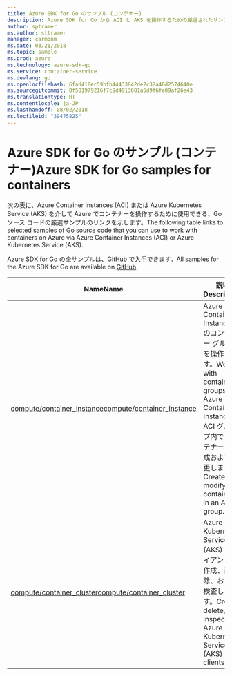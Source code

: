 ```yaml
---
title: Azure SDK for Go のサンプル (コンテナー)
description: Azure SDK for Go から ACI と AKS を操作するための厳選されたサンプルです。
author: sptramer
ms.author: sttramer
manager: carmonm
ms.date: 03/21/2018
ms.topic: sample
ms.prod: azure
ms.technology: azure-sdk-go
ms.service: container-service
ms.devlang: go
ms.openlocfilehash: 6fad418ec59bfb44433842de2c32a40d2574640e
ms.sourcegitcommit: 0f581979216f7c9d4913681a6d9f6fe09af26e43
ms.translationtype: HT
ms.contentlocale: ja-JP
ms.lasthandoff: 08/02/2018
ms.locfileid: "39475825"
---
```

# <a name="azure-sdk-for-go-samples-for-containers"></a><span data-ttu-id="aa405-103">Azure SDK for Go のサンプル (コンテナー)</span><span class="sxs-lookup"><span data-stu-id="aa405-103">Azure SDK for Go samples for containers</span></span>

<span data-ttu-id="aa405-104">次の表に、Azure Container Instances (ACI) または Azure Kubernetes Service (AKS) を介して Azure でコンテナーを操作するために使用できる、Go ソース コードの厳選サンプルのリンクを示します。</span><span class="sxs-lookup"><span data-stu-id="aa405-104">The following table links to selected samples of Go source code that you can use to work with containers on Azure via Azure Container Instances (ACI) or Azure Kubernetes Service (AKS).</span></span> 

<span data-ttu-id="aa405-105">Azure SDK for Go の全サンプルは、[GitHub](https://github.com/Azure-Samples/azure-sdk-for-go-samples) で入手できます。</span><span class="sxs-lookup"><span data-stu-id="aa405-105">All samples for the Azure SDK for Go are available on [GitHub](https://github.com/Azure-Samples/azure-sdk-for-go-samples).</span></span>

| <span data-ttu-id="aa405-106">Name</span><span class="sxs-lookup"><span data-stu-id="aa405-106">Name</span></span> | <span data-ttu-id="aa405-107">説明</span><span class="sxs-lookup"><span data-stu-id="aa405-107">Description</span></span> |
|------|-------------|
| [<span data-ttu-id="aa405-108">compute/container_instance</span><span class="sxs-lookup"><span data-stu-id="aa405-108">compute/container_instance</span></span>](https://github.com/Azure-Samples/azure-sdk-for-go-samples/blob/master/compute/container_instance.go) | <span data-ttu-id="aa405-109">Azure Container Instances のコンテナー グループを操作します。</span><span class="sxs-lookup"><span data-stu-id="aa405-109">Work with container groups in Azure Container Instances.</span></span> <span data-ttu-id="aa405-110">ACI グループ内でコンテナーを作成および変更します。</span><span class="sxs-lookup"><span data-stu-id="aa405-110">Create and modify containers in an ACI group.</span></span> |
| [<span data-ttu-id="aa405-111">compute/container_cluster</span><span class="sxs-lookup"><span data-stu-id="aa405-111">compute/container_cluster</span></span>](https://github.com/Azure-Samples/azure-sdk-for-go-samples/blob/master/compute/container_cluster.go) | <span data-ttu-id="aa405-112">Azure Kubernetes Service (AKS) クライアントを作成、削除、および検査します。</span><span class="sxs-lookup"><span data-stu-id="aa405-112">Create, delete, and inspect Azure Kubernetes Service (AKS) clients.</span></span> |
